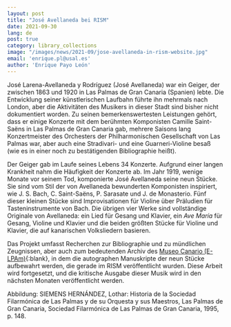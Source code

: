 ```yaml
---
layout: post
title: "José Avellaneda bei RISM"
date: 2021-09-30
lang: de
post: true
category: library_collections
image: "/images/news/2021-09/jose-avellaneda-in-rism-website.jpg"
email: 'enrique.pl@usal.es'
author: 'Enrique Payo León'
---
```


José Larena-Avellaneda y Rodríguez (José Avellaneda) war ein Geiger, der zwischen 1863 und 1920 in Las Palmas de Gran Canaria (Spanien) lebte. Die Entwicklung seiner künstlerischen Laufbahn führte ihn mehrmals nach London, aber die Aktivitäten des Musikers in dieser Stadt sind bisher nicht dokumentiert worden. Zu seinen bemerkenswertesten Leistungen gehört, dass er einige Konzerte mit dem berühmten Komponisten Camille Saint-Saëns in Las Palmas de Gran Canaria gab, mehrere Saisons lang Konzertmeister des Orchesters der Philharmonischen Gesellschaft von Las Palmas war, aber auch eine Stradivari- und eine Guarneri-Violine besaß (wie es in einer noch zu bestätigenden Bibliographie heißt).

Der Geiger gab im Laufe seines Lebens 34 Konzerte. Aufgrund einer langen Krankheit nahm die Häufigkeit der Konzerte ab. Im Jahr 1919, wenige Monate vor seinem Tod, komponierte José Avellaneda seine neun Stücke. Sie sind vom Stil der von Avellaneda bewunderten Komponisten inspiriert, wie J. S. Bach, C. Saint-Saëns, P. Sarasate und J. de Monasterio. Fünf dieser kleinen Stücke sind Improvisationen für Violine über Präludien für Tasteninstrumente von Bach. Die übrigen vier Werke sind vollständige Originale von Avellaneda: ein Lied für Gesang und Klavier, ein _Ave María_ für Gesang, Violine und Klavier und die beiden größten Stücke für Violine und Klavier, die auf kanarischen Volksliedern basieren.

Das Projekt umfasst Recherchen zur Bibliographie und zu mündlichen Zeugnissen, aber auch zum bedeutenden Archiv des [Museo Canario (E-LPAm)](https://opac.rism.info/search?View=rism&siglum=E-LPAm){:blank}, in dem die autographen Manuskripte der neun Stücke aufbewahrt werden, die gerade im RISM veröffentlicht wurden. Diese Arbeit wird fortgesetzt, und die kritische Ausgabe dieser Musik wird in den nächsten Monaten veröffentlicht werden.

Abbildung: SIEMENS HERNÁNDEZ, Lothar: Historia de la Sociedad Filarmónica de Las Palmas y de su Orquesta y sus Maestros, Las Palmas de Gran Canaria, Sociedad Filarmónica de Las Palmas de Gran Canaria, 1995, p. 148.

